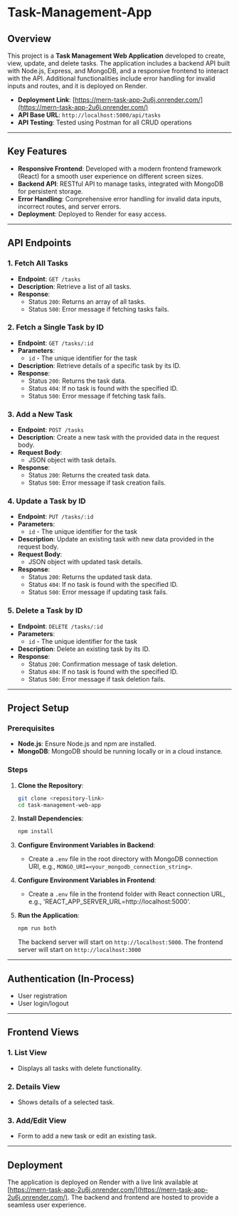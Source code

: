 # Task-Management-App
 
## Overview
This project is a **Task Management Web Application** developed to create, view, update, and delete tasks. The application includes a backend API built with Node.js, Express, and MongoDB, and a responsive frontend to interact with the API. Additional functionalities include error handling for invalid inputs and routes, and it is deployed on Render.

- **Deployment Link**: [https://mern-task-app-2u6j.onrender.com/](https://mern-task-app-2u6j.onrender.com/)
- **API Base URL**: `http://localhost:5000/api/tasks`
- **API Testing**: Tested using Postman for all CRUD operations

---

## Key Features
- **Responsive Frontend**: Developed with a modern frontend framework (React) for a smooth user experience on different screen sizes.
- **Backend API**: RESTful API to manage tasks, integrated with MongoDB for persistent storage.
- **Error Handling**: Comprehensive error handling for invalid data inputs, incorrect routes, and server errors.
- **Deployment**: Deployed to Render for easy access.

---

## API Endpoints

### 1. Fetch All Tasks
- **Endpoint**: `GET /tasks`
- **Description**: Retrieve a list of all tasks.
- **Response**:
  - Status `200`: Returns an array of all tasks.
  - Status `500`: Error message if fetching tasks fails.

### 2. Fetch a Single Task by ID
- **Endpoint**: `GET /tasks/:id`
- **Parameters**: 
  - `id` - The unique identifier for the task
- **Description**: Retrieve details of a specific task by its ID.
- **Response**:
  - Status `200`: Returns the task data.
  - Status `404`: If no task is found with the specified ID.
  - Status `500`: Error message if fetching task fails.

### 3. Add a New Task
- **Endpoint**: `POST /tasks`
- **Description**: Create a new task with the provided data in the request body.
- **Request Body**:
  - JSON object with task details.
- **Response**:
  - Status `200`: Returns the created task data.
  - Status `500`: Error message if task creation fails.

### 4. Update a Task by ID
- **Endpoint**: `PUT /tasks/:id`
- **Parameters**:
  - `id` - The unique identifier for the task
- **Description**: Update an existing task with new data provided in the request body.
- **Request Body**:
  - JSON object with updated task details.
- **Response**:
  - Status `200`: Returns the updated task data.
  - Status `404`: If no task is found with the specified ID.
  - Status `500`: Error message if updating task fails.

### 5. Delete a Task by ID
- **Endpoint**: `DELETE /tasks/:id`
- **Parameters**:
  - `id` - The unique identifier for the task
- **Description**: Delete an existing task by its ID.
- **Response**:
  - Status `200`: Confirmation message of task deletion.
  - Status `404`: If no task is found with the specified ID.
  - Status `500`: Error message if task deletion fails.

---

## Project Setup

### Prerequisites
- **Node.js**: Ensure Node.js and npm are installed.
- **MongoDB**: MongoDB should be running locally or in a cloud instance.

### Steps
1. **Clone the Repository**:
   ```bash
   git clone <repository-link>
   cd task-management-web-app
   ```

2. **Install Dependencies**:
   ```bash
   npm install
   ```

3. **Configure Environment Variables in Backend**:
   - Create a `.env` file in the root directory with MongoDB connection URI, e.g., `MONGO_URI=<your_mongodb_connection_string>`.

4. **Configure Environment Variables in Frontend**:
   - Create a `.env` file in the frontend folder with React connection URL, e.g., 'REACT_APP_SERVER_URL=http://localhost:5000'.

5. **Run the Application**:
   ```bash
   npm run both
   ```
   The backend server will start on `http://localhost:5000`.
   The frontend server will start on `http://localhost:3000`


---

## Authentication (In-Process)
- User registration
- User login/logout
---

## Frontend Views

### 1. List View
- Displays all tasks with delete functionality.

### 2. Details View
- Shows details of a selected task.

### 3. Add/Edit View
- Form to add a new task or edit an existing task.

---

## Deployment

The application is deployed on Render with a live link available at [https://mern-task-app-2u6j.onrender.com/](https://mern-task-app-2u6j.onrender.com/). The backend and frontend are hosted to provide a seamless user experience.

